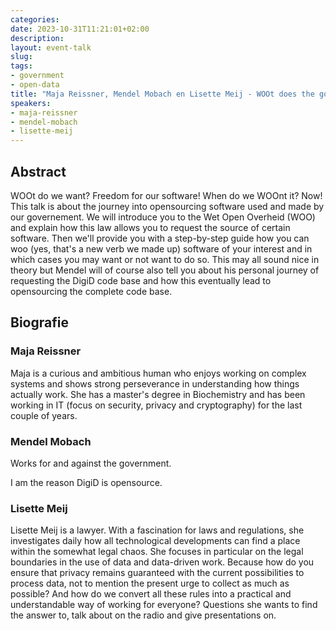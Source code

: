 ```yaml
---
categories:
date: 2023-10-31T11:21:01+02:00
description:
layout: event-talk
slug:
tags:
- government
- open-data
title: "Maja Reissner, Mendel Mobach en Lisette Meij - WOOt does the government do?"
speakers:
- maja-reissner
- mendel-mobach
- lisette-meij
---
```


## Abstract

WOOt do we want? Freedom for our software! When do we WOOnt it? Now! This talk is about the journey into opensourcing software used and made by our governement. We will introduce you to the Wet Open Overheid (WOO) and explain how this law allows you to request the source of certain software. Then we'll provide you with a step-by-step guide how you can woo (yes, that's a new verb we made up) software of your interest and in which cases you may want or not want to do so. This may all sound nice in theory but Mendel will of course also tell you about his personal journey of requesting the DigiD code base and how this eventually lead to opensourcing the complete code base.

## Biografie

### Maja Reissner

Maja is a curious and ambitious human who enjoys working on complex systems and shows strong perseverance in understanding how things actually work. She has a master's degree in Biochemistry and has been working in IT (focus on security, privacy and cryptography) for the last couple of years.

### Mendel Mobach

Works for and against the government.

I am the reason DigiD is opensource.

### Lisette Meij

Lisette Meij is a lawyer. With a fascination for laws and regulations, she investigates daily how all technological developments can find a place within the somewhat legal chaos. She focuses in particular on the legal boundaries in the use of data and data-driven work. Because how do you ensure that privacy remains guaranteed with the current possibilities to process data, not to mention the present urge to collect as much as possible? And how do we convert all these rules into a practical and understandable way of working for everyone? Questions she wants to find the answer to, talk about on the radio and give presentations on.
